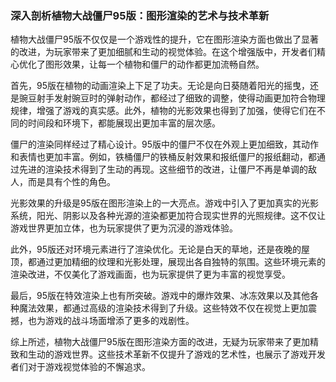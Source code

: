 ### 深入剖析植物大战僵尸95版：图形渲染的艺术与技术革新

植物大战僵尸95版不仅仅是一个游戏性的提升，它在图形渲染方面也做出了显著的改进，为玩家带来了更加细腻和生动的视觉体验。在这个增强版中，开发者们精心优化了图形效果，让每一个植物和僵尸的动作都更加流畅自然。

首先，95版在植物的动画渲染上下足了功夫。无论是向日葵随着阳光的摇曳，还是豌豆射手发射豌豆时的弹射动作，都经过了细致的调整，使得动画更加符合物理规律，增强了游戏的真实感。此外，植物的光影效果也得到了加强，使得它们在不同的时间段和环境下，都能展现出更加丰富的层次感。

僵尸的渲染同样经过了精心设计。95版中的僵尸不仅在外观上更加细致，其动作和表情也更加丰富。例如，铁桶僵尸的铁桶反射效果和报纸僵尸的报纸翻动，都通过先进的渲染技术得到了生动的再现。这些细节的改进，让僵尸不再是单调的敌人，而是具有个性的角色。

光影效果的升级是95版在图形渲染上的一大亮点。游戏中引入了更加真实的光影系统，阳光、阴影以及各种光源的渲染都更加符合现实世界的光照规律。这不仅让游戏世界更加立体，也为玩家提供了更为沉浸的游戏体验。

此外，95版还对环境元素进行了渲染优化。无论是白天的草地，还是夜晚的屋顶，都通过更加精细的纹理和光影处理，展现出各自独特的氛围。这些环境元素的渲染改进，不仅美化了游戏画面，也为玩家提供了更为丰富的视觉享受。

最后，95版在特效渲染上也有所突破。游戏中的爆炸效果、冰冻效果以及其他各种魔法效果，都通过高级的渲染技术得到了升级。这些特效不仅在视觉上更加震撼，也为游戏的战斗场面增添了更多的戏剧性。

综上所述，植物大战僵尸95版在图形渲染方面的改进，无疑为玩家带来了更加精致和生动的游戏世界。这些技术革新不仅提升了游戏的艺术性，也展示了游戏开发者们对于游戏视觉体验的不懈追求。
